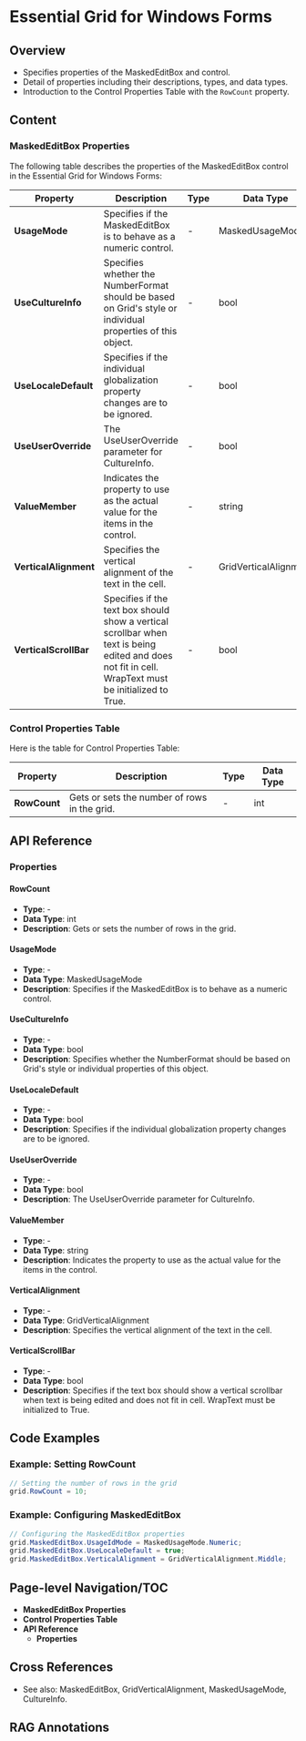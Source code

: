 <!--
source: image
domain: syncfusion-sdk
task: pdf-ocr-to-markdown
language: en
source_filename: page_1176.jpeg
document_name: grid
page_number: 1176
page_id: grid#page_1176
product: Syncfusion Winforms
version: 11.4.0.26
timestamp: 2025-08-09T05:36:20Z
fidelity: lossless
-->

# Essential Grid for Windows Forms

## Overview
- Specifies properties of the MaskedEditBox and control.
- Detail of properties including their descriptions, types, and data types.
- Introduction to the Control Properties Table with the `RowCount` property.

## Content

### MaskedEditBox Properties

The following table describes the properties of the MaskedEditBox control in the Essential Grid for Windows Forms:

| Property         | Description                                                                                       | Type | Data Type       |
|------------------|---------------------------------------------------------------------------------------------------|------|------------------|
| **UsageMode**    | Specifies if the MaskedEditBox is to behave as a numeric control.                               | -    | MaskedUsageMode |
| **UseCultureInfo** | Specifies whether the NumberFormat should be based on Grid's style or individual properties of this object. | -    | bool             |
| **UseLocaleDefault** | Specifies if the individual globalization property changes are to be ignored.                     | -    | bool             |
| **UseUserOverride** | The UseUserOverride parameter for CultureInfo.                                                | -    | bool             |
| **ValueMember**  | Indicates the property to use as the actual value for the items in the control.                   | -    | string           |
| **VerticalAlignment** | Specifies the vertical alignment of the text in the cell.                                   | -    | GridVerticalAlignment |
| **VerticalScrollBar** | Specifies if the text box should show a vertical scrollbar when text is being edited and does not fit in cell. WrapText must be initialized to True. | -    | bool             |

### Control Properties Table

Here is the table for Control Properties Table:

| Property | Description                                    | Type | Data Type |
|----------|------------------------------------------------|------|-----------|
| **RowCount** | Gets or sets the number of rows in the grid. | -    | int       |

## API Reference

### Properties

#### RowCount
- **Type**: -
- **Data Type**: int
- **Description**: Gets or sets the number of rows in the grid.

#### UsageMode
- **Type**: -
- **Data Type**: MaskedUsageMode
- **Description**: Specifies if the MaskedEditBox is to behave as a numeric control.

#### UseCultureInfo
- **Type**: -
- **Data Type**: bool
- **Description**: Specifies whether the NumberFormat should be based on Grid's style or individual properties of this object.

#### UseLocaleDefault
- **Type**: -
- **Data Type**: bool
- **Description**: Specifies if the individual globalization property changes are to be ignored.

#### UseUserOverride
- **Type**: -
- **Data Type**: bool
- **Description**: The UseUserOverride parameter for CultureInfo.

#### ValueMember
- **Type**: -
- **Data Type**: string
- **Description**: Indicates the property to use as the actual value for the items in the control.

#### VerticalAlignment
- **Type**: -
- **Data Type**: GridVerticalAlignment
- **Description**: Specifies the vertical alignment of the text in the cell.

#### VerticalScrollBar
- **Type**: -
- **Data Type**: bool
- **Description**: Specifies if the text box should show a vertical scrollbar when text is being edited and does not fit in cell. WrapText must be initialized to True.

## Code Examples

### Example: Setting RowCount
```csharp
// Setting the number of rows in the grid
grid.RowCount = 10;
```

### Example: Configuring MaskedEditBox
```csharp
// Configuring the MaskedEditBox properties
grid.MaskedEditBox.UsageIdMode = MaskedUsageMode.Numeric;
grid.MaskedEditBox.UseLocaleDefault = true;
grid.MaskedEditBox.VerticalAlignment = GridVerticalAlignment.Middle;
```

## Page-level Navigation/TOC
- **MaskedEditBox Properties**
- **Control Properties Table**
- **API Reference**
  - **Properties**

## Cross References
- See also: MaskedEditBox, GridVerticalAlignment, MaskedUsageMode, CultureInfo.

## RAG Annotations
<!-- tags: [product, module, control, api, version?] keywords: [k1, k2, ...] -->
<!-- tags: Essential Grid, Windows Forms, MaskedEditBox, Control Properties -->
<!-- keywords: RowCount, VerticalAlignment, VerticalScrollBar, UseLocaleDefault, UseUserOverride, ValueMember, UsageMode, UseCultureInfo, MaskedUsageMode, GridVerticalAlignment, CultureInfo -->
